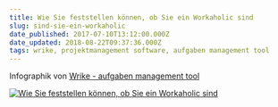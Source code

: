 ```yaml
---
title: Wie Sie feststellen können, ob Sie ein Workaholic sind
slug: sind-sie-ein-workaholic
date_published: 2017-07-10T13:12:00.000Z
date_updated: 2018-08-22T09:37:36.000Z
tags: wrike, projektmanagement software, aufgaben management tool
---
```


Infographik von [Wrike - aufgaben management tool](https://www.wrike.com/de/)

[![Wie Sie feststellen können, ob Sie ein Workaholic sind](https://d3tvpxjako9ywy.cloudfront.net/blog/wp-content/uploads/2016/06/are-you-workaholic-infographic_FB-1.jpg)](https://www.wrike.com/de/blog/wie-sie-feststellen-koennen-ob-sie-ein-workaholic-sind-infografik/)
